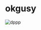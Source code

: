 # okgusy
![dppp](https://user-images.githubusercontent.com/98041339/171036792-d045fc3a-70fa-4e9e-9bc1-cedd1e744cd4.jpeg)
